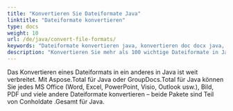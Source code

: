 ```yaml
---
title: "Konvertieren Sie Dateiformate Java"
linktitle: "Dateiformate konvertieren"
type: docs
weight: 10
url: /de/java/convert-file-formats/
keywords: "Dateiformate konvertieren java, konvertieren doc docx java, konvertieren xls xlsx java, konvertieren word in pdf java, konvertieren PDF in HTML java, konvertieren html in pdf java, konvertieren docx in pdf java, konvertieren xlsx in pdf java, konvertieren bild in pdf java , konvertieren Sie AutoCad Java, konvertieren Sie PNG in PDF Java"
description: "Konvertieren Sie mehr als 100 wichtige Dateiformate in Java."
---
```


Das Konvertieren eines Dateiformats in ein anderes in Java ist weit verbreitet. Mit Aspose.Total für Java oder GroupDocs.Total für Java können Sie jedes MS Office (Word, Excel, PowerPoint, Visio, Outlook usw.), Bild, PDF und viele andere Dateiformate konvertieren – beide Pakete sind Teil von Conholdate .Gesamt für Java.

